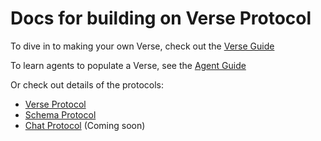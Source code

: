 # Docs for building on Verse Protocol

To dive in to making your own Verse, check out the [Verse Guide](VerseGuide.md)

To learn agents to populate a Verse, see the [Agent Guide](AgentGuide.md)

Or check out details of the protocols:
- [Verse Protocol](./Verse.md)
- [Schema Protocol](./Schema.md)
- [Chat Protocol](./Chat.md) (Coming soon)

